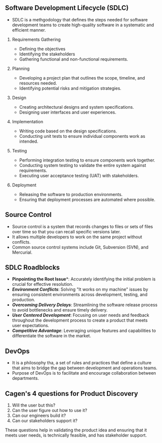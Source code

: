 ## Software Development Lifecycle (SDLC)
- SDLC is a methgodology that defines the steps needed for software development teams to create high-quality software in a systematic and efficient manner.

1. Requirements Gathering
   - Defining the objectives
   - Identifying the stakeholders
   - Gathering functional and non-functional requirements.

2. Planning
   - Developing a project plan that outlines the scope, timeline, and resources needed.
   - Identifying potential risks and mitigation strategies.

3. Design
   - Creating architectural designs and system specifications.
   - Designing user interfaces and user experiences.

4. Implementation
   - Writing code based on the design specifications.
   - Conducting unit tests to ensure individual components work as intended.

5. Testing
   - Performing integration testing to ensure components work together.
   - Conducting system testing to validate the entire system against requirements.
   - Executing user acceptance testing (UAT) with stakeholders.

6. Deployment
   - Releasing the software to production environments.
   - Ensuring that deployment processes are automated where possible.

## Source Control
- Source control is a system that records changes to files or sets of files over time so that you can recall specific versions later.
- It allows multiple developers to work on the same project without conflicts.
- Common source control systems include Git, Subversion (SVN), and Mercurial.

## SDLC Roadblocks
- **Pinpointing the Root Issue***: Accurately identifying the initial problem is crucial for effective resolution.
- ***Environment Conflicts***: Solving "It works on my machine" issues by ensuring consistent environments across development, testing, and production.
- ***Overcoming Delivery Delays***: Streamlining the software release process to avoid bottlenecks and ensure timely delivery.
- ***User Centered Development***: Focusing on user needs and feedback throughout the development process to create a product that meets user expectations.
- ***Competitive Advantage***: Leveraging unique features and capabilities to differentiate the software in the market.

## DevOps
- It is a philosophy tha, a set of rules and practices that define a culture that aims to bridge the gap between development and operations teams.
- Purpose of DevOps is to facilitate and encourage collaboration between departments.

## Cagen's 4 questions for Product Discovery
1. Will the user but this?
2. Can the user figure out how to use it?   
3. Can our engineers build it?
4. Can our stakeholders support it?

These questions help in validating the product idea and ensuring that it meets user needs, is technically feasible, and has stakeholder support.